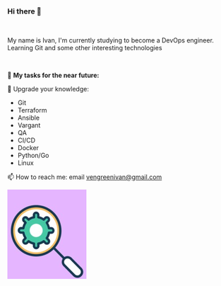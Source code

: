 ### Hi there 👋

<br />

My name is Ivan, I'm currently studying to become a DevOps engineer. Learning Git and some other interesting technologies

<br />

🚧 **My tasks for the near future:**
<!-- TODO-IST:START -->
🔭 Upgrade your knowledge:
*   Git 
*   Terraform
*   Ansible
*   Vargant
*   QA
*   CI/CD 
*   Docker
*   Python/Go
*   Linux     
<!-- TODO-IST:END -->

📫 How to reach me: email vengreenivan@gmail.com

![](https://github.com/Avstry/Avstry/blob/main/2.jpg)

<!--
**Avstry/Avstry** is a ✨ _special_ ✨ repository because its `README.md` (this file) appears on your GitHub profile.

Here are some ideas to get you started:

- 🔭 I’m currently working on ...
- 🌱 I’m currently learning ...
- 👯 I’m looking to collaborate on ...
- 🤔 I’m looking for help with ...
- 💬 Ask me about ...
- 📫 How to reach me: ...
- 😄 Pronouns: ...
- ⚡ Fun fact: ...
-->


